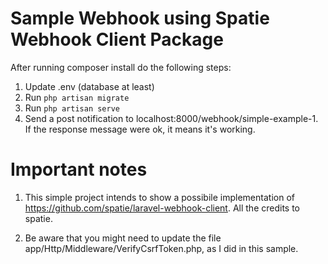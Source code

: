 # Sample Webhook using Spatie Webhook Client Package

After running composer install do the following steps:

1. Update .env (database at least)
2. Run ```php artisan migrate```
2. Run ```php artisan serve```
3. Send a post notification to localhost:8000/webhook/simple-example-1. If the response message were ok, it means it's working.

# Important notes 

1. This simple project intends to show a possibile implementation of https://github.com/spatie/laravel-webhook-client. All the credits to spatie. 

2. Be aware that you might need to update the file app/Http/Middleware/VerifyCsrfToken.php, as I did in this sample.

